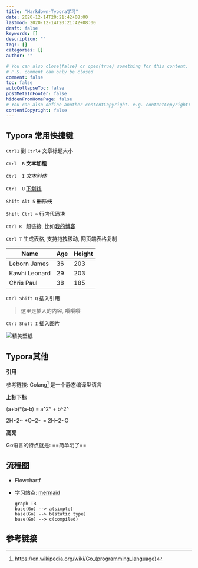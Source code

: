 ```yaml
---
title: "Markdown-Typora学习"
date: 2020-12-14T20:21:42+08:00
lastmod: 2020-12-14T20:21:42+08:00
draft: false
keywords: []
description: ""
tags: []
categories: []
author: ""

# You can also close(false) or open(true) something for this content.
# P.S. comment can only be closed
comment: false
toc: false
autoCollapseToc: false
postMetaInFooter: false
hiddenFromHomePage: false
# You can also define another contentCopyright. e.g. contentCopyright: "This is another copyright."
contentCopyright: false
---
```

<!--more-->

## Typora 常用快捷键

`Ctrl1` 到 `Ctrl4`   文章标题大小

`Ctrl  B` **文本加粗**

`Ctrl  I` *文本斜体*

`Ctrl  U` <u>下划线</u>

`Shift Alt 5` ~~删除线~~

`Shift Ctrl ~` 行内代码块

`Ctrl K ` 超链接, 比如[我的博客](https://blog.fenr.men)

`Ctrl T` 生成表格, 支持拖拽移动, 网页端表格复制

| Name          | Age  | Height |
| ------------- | ---- | ------ |
| Leborn James  | 36   | 203    |
| Kawhi Leonard | 29   | 203    |
| Chris Paul    | 38   | 185    |

`Ctrl Shift Q` 插入引用

> 这里是插入的内容, 嘤嘤嘤

`Ctrl Shift I` 插入图片





![精美壁纸](https://images.unsplash.com/photo-1514888286974-6c03e2ca1dba)

## Typora其他

**引用**  

参考链接: Golang[^1] 是一个静态编译型语言

[^1]:https://en.wikipedia.org/wiki/Go_(programming_language)

**上标下标**  

(a+b)*(a-b) = a^2^ + b^2^

2H~2~ +O~2~ = 2H~2~O

**高亮**

Go语言的特点就是: ==简单明了==

## 流程图

- Flowchartf

- 学习站点: [mermaid](https://mermaid-js.github.io/mermaid/#/flowchart)

  ```mermaid
  graph TB
  base(Go) --> a(simple)
  base(Go) --> b(static type)
  base(Go) --> c(compiled)
  ```

## 参考链接
